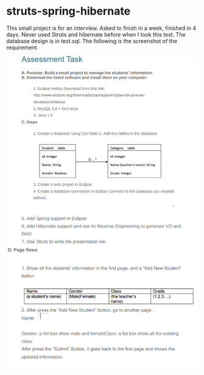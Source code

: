 # struts-spring-hibernate
This small project is for an interview. Asked to finish in a week, finished in 4 days.
Never used Struts and hibernate before when I took this test.
The database design is in test.sql.
The following is the screenshot of the requirement.

![](struts-spring-hibernate1.png)
![](struts-spring-hibernate.png)


